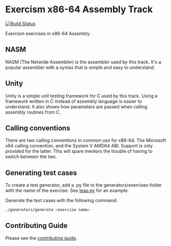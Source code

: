 # Exercism x86-64 Assembly Track

[![Build Status](https://travis-ci.org/exercism/x86-64-assembly.svg?branch=master)](https://travis-ci.org/exercism/x86-64-assembly)

Exercism exercises in x86-64 Assembly.

## NASM

NASM (The Netwide Assembler) is the assembler used by this track. It's a
popular assembler with a syntax that is simple and easy to understand.

## Unity

Unity is a simple unit testing framework for C used by this track. Using a
framework written in C instead of assembly language is easier to understand. It
also shows how parameters are passed when calling assembly routines from C.

## Calling conventions

There are two calling conventions in common use for x86-64. The Microsoft x64
calling convention, and the System V AMD64 ABI. Support is only provided for
the latter. This will spare mentors the trouble of having to switch between the
two.

## Generating test cases

To create a test generator, add a .py file to the generators/exercises folder
with the name of the exercise. See [leap.py](https://github.com/exercism/x86-64-assembly/blob/master/generators/exercises/leap.py) for an example.

Generate the test cases with the following command:

```bash
./generators/generate <exercise name>
```

## Contributing Guide

Please see the [contributing guide](https://github.com/exercism/docs/blob/master/contributing-to-language-tracks/README.md).
